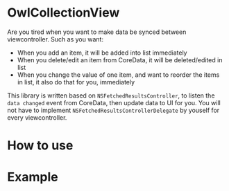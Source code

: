 # OwlCollectionView

Are you tired when you want to make data be synced between viewcontroller. Such as you want:
- When you add an item, it will be added into list immediately
- When you delete/edit an item from CoreData, it will be deleted/edited in list
- When you change the value of one item, and want to reorder the items in list, it also do that for you, immediately

This library is written based on `NSFetchedResultsController`, to listen the `data changed` event from CoreData, then update data to UI for you. You will not have to implement `NSFetchedResultsControllerDelegate` by youself for every viewcontroller.

# How to use

# Example
